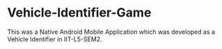 # Vehicle-Identifier-Game
This was a Native Android Mobile Application which was developed as a Vehicle Identifier in IIT-L5-SEM2.
